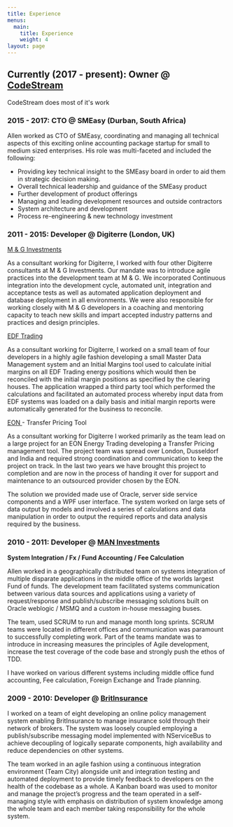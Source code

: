 ```yaml
---
title: Experience
menus:
  main:
    title: Experience
    weight: 4
layout: page
---
```

## Currently (2017 - present): Owner @ [CodeStream](https://www.codestream.co.za)

CodeStream does most of it's work

### 2015 - 2017: CTO @ SMEasy (Durban, South Africa)

Allen worked as CTO of SMEasy, coordinating and managing all technical aspects of this exciting online accounting package startup for small to medium sized enterprises. His role was multi-faceted and included the following:

* Providing key technical insight to the SMEasy board in order to aid them in strategic decision making.
* Overall technical leadership and guidance of the SMEasy product
* Further development of product offerings
* Managing and leading development resources and outside contractors
* System architecture and development
* Process re-engineering & new technology investment

### 2011 - 2015: Developer @ Digiterre (London, UK)

[M & G Investments](http://www.mandg.co.uk/)

As a consultant working for Digiterre, I worked with four other Digiterre consultants at M & G Investments. Our mandate was to introduce agile practices into the development team at M & G. We incorporated Continuous integration into the development cycle, automated unit, integration and acceptance tests as well as automated application deployment and database deployment in all environments. We were also responsible for working closely with M & G developers in a coaching and mentoring capacity to teach new skills and impart accepted industry patterns and practices and design principles.

[EDF Trading](http://www.edftrading.com/)

As a consultant working for Digiterre, I worked on a small team of four developers in a highly agile fashion developing a small Master Data Management system and an Initial Margins tool used to calculate initial margins on all EDF Trading energy positions which would then be reconciled with the initial margin positions as specified by the clearing houses. The application wrapped a third party tool which performed the calculations and facilitated an automated process whereby input data from EDF systems was loaded on a daily basis and initial margin reports were automatically generated for the business to reconcile.

[EON ](https://www.eon.com/en/business-areas/trading.html)- Transfer Pricing Tool

As a consultant working for Digiterre I worked primarily as the team lead on a large project for an EON Energy Trading developing a Transfer Pricing management tool. The project team was spread over London, Dusseldorf and India and required strong coordination and communication to keep the project on track. In the last two years we have brought this project to completion and are now in the process of handing it over for support and maintenance to an outsourced provider chosen by the EON.

The solution we provided made use of Oracle, server side service components and a WPF user interface. The system worked on large sets of data output by models and involved a series of calculations and data manipulation in order to output the required reports and data analysis required by the business.

### 2010 - 2011: Developer @ [MAN Investments](https://www.man.com/GB/home)

**System Integration / Fx / Fund Accounting / Fee Calculation**

Allen worked in a geographically distributed team on systems integration of multiple disparate applications in the middle office of the worlds largest Fund of funds. The development team facilitated systems communication between various data sources and applications using a variety of request/response and publish/subscribe messaging solutions built on Oracle weblogic / MSMQ and a custom in-house messaging buses.

The team, used SCRUM to run and manage month long sprints. SCRUM teams were located in different offices and communication was paramount to successfully completing work. Part of the teams mandate was to introduce in increasing measures the principles of Agile development, increase the test coverage of the code base and strongly push the ethos of TDD.

I have worked on various different systems including middle office fund accounting, Fee calculation, Foreign Exchange and Trade planning.

### 2009 - 2010: Developer @ [BritInsurance](http://www.britinsurance.com/)

I worked on a team of eight developing an online policy management system enabling BritInsurance to manage insurance sold through their network of brokers. The system was loosely coupled employing a publish/subscribe messaging model implemented with NServiceBus to achieve decoupling of logically separate components, high availability and reduce dependencies on other systems.

The team worked in an agile fashion using a continuous integration environment (Team City) alongside unit and integration testing and automated deployment to provide timely feedback to developers on the health of the codebase as a whole. A Kanban board was used to monitor and manage the project’s progress and the team operated in a self-managing style with emphasis on distribution of system knowledge among the whole team and each member taking responsibility for the whole system.
